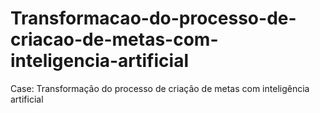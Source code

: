 # Transformacao-do-processo-de-criacao-de-metas-com-inteligencia-artificial
Case: Transformação do processo de criação de metas com inteligência artificial

